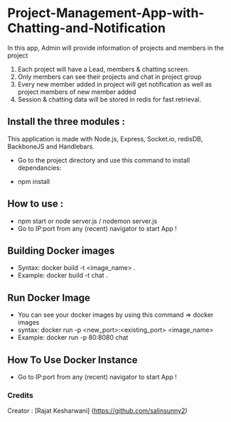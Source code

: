 # Project-Management-App-with-Chatting-and-Notification

In this app, Admin will provide information of projects and members in the project
  1. Each project will have a Lead, members & chatting screen.
  2. Only members can see their projects and chat in project group
  3. Every new member added in project will get notification as well as project members of new member added
  4. Session & chatting data will be stored in redis for fast retrieval.

## Install the three modules :

This application is made with Node.js, Express, Socket.io, redisDB, BackboneJS and Handlebars.
- Go to the project directory and use this command to install dependancies: 

- npm install

## How to use :

- npm start or node server.js / nodemon server.js
- Go to IP:port from any (recent) navigator to start App !

## Building Docker images

- Syntax: docker build -t <image_name> .
- Example: docker build -t chat .

## Run Docker Image

- You can see your docker images by using this command => docker images
- syntax: docker run -p <new_port>:<existing_port> <image_name>
- Example: docker run -p 80:8080 chat

## How To Use Docker Instance

- Go to IP:port from any (recent) navigator to start App !

### Credits

Creator : [Rajat Kesharwani] (https://github.com/salinsunny2)

